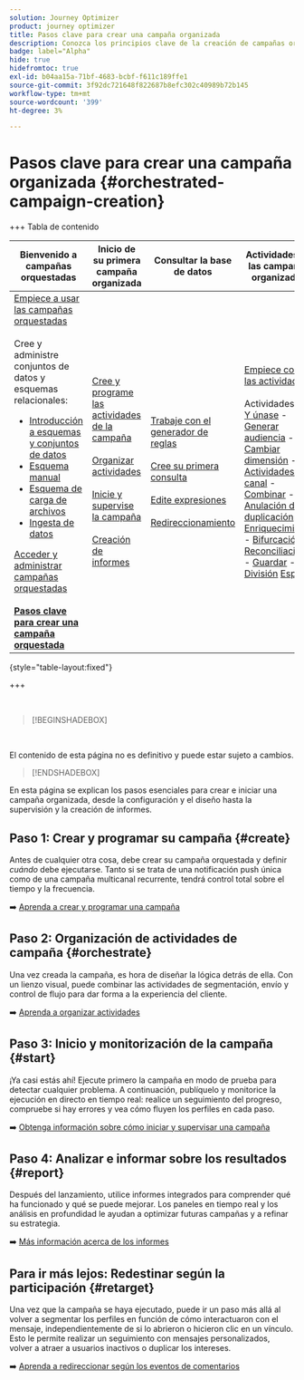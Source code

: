 ```yaml
---
solution: Journey Optimizer
product: journey optimizer
title: Pasos clave para crear una campaña organizada
description: Conozca los principios clave de la creación de campañas organizadas con Adobe Journey Optimizer
badge: label="Alpha"
hide: true
hidefromtoc: true
exl-id: b04aa15a-71bf-4683-bcbf-f611c189ffe1
source-git-commit: 3f92dc721648f822687b8efc302c40989b72b145
workflow-type: tm+mt
source-wordcount: '399'
ht-degree: 3%

---
```



# Pasos clave para crear una campaña organizada {#orchestrated-campaign-creation}

+++ Tabla de contenido

| Bienvenido a campañas orquestadas | Inicio de su primera campaña organizada | Consultar la base de datos | Actividades de las campañas organizadas |
|---|---|---|---|
| [Empiece a usar las campañas orquestadas](gs-orchestrated-campaigns.md)<br/><br/>Cree y administre conjuntos de datos y esquemas relacionales:</br> <ul><li>[Introducción a esquemas y conjuntos de datos](gs-schemas.md)</li><li>[Esquema manual](manual-schema.md)</li><li>[Esquema de carga de archivos](file-upload-schema.md)</li><li>[Ingesta de datos](ingest-data.md)</li></ul>[Acceder y administrar campañas orquestadas](access-manage-orchestrated-campaigns.md)<br/><br/><b>[Pasos clave para crear una campaña orquestada](gs-campaign-creation.md)</b> | [Cree y programe las actividades de la campaña](create-orchestrated-campaign.md)<br/><br/>[Organizar actividades](orchestrate-activities.md)<br/><br/>[Inicie y supervise la campaña](start-monitor-campaigns.md)<br/><br/>[Creación de informes](reporting-campaigns.md) | [Trabaje con el generador de reglas](orchestrated-rule-builder.md)<br/><br/>[Cree su primera consulta](build-query.md)<br/><br/>[Edite expresiones](edit-expressions.md)<br/><br/>[Redireccionamiento](retarget.md) | [Empiece con las actividades](activities/about-activities.md)<br/><br/>Actividades:<br/>[Y únase](activities/and-join.md) - [Generar audiencia](activities/build-audience.md) - [Cambiar dimensión](activities/change-dimension.md) - [Actividades de canal](activities/channels.md) - [Combinar](activities/combine.md) - [Anulación de duplicación](activities/deduplication.md) - [Enriquecimiento](activities/enrichment.md) - [Bifurcación](activities/fork.md) - [Reconciliación](activities/reconciliation.md) - [Guardar](activities/save-audience.md) - [División](activities/split.md) [Espera](activities/wait.md) |

{style="table-layout:fixed"}

+++

<br/>

>[!BEGINSHADEBOX]

</br>

El contenido de esta página no es definitivo y puede estar sujeto a cambios.

>[!ENDSHADEBOX]

En esta página se explican los pasos esenciales para crear e iniciar una campaña organizada, desde la configuración y el diseño hasta la supervisión y la creación de informes.

<!--
<table style="table-layout:fixed"><tr style="border: 0; text-align: center;" >
<td><a href="#create"><img alt="Create & schedule your campaign" src="../../channels/assets/do-not-localize/email.png"></a><br/><a href="#create"><strong>Create & schedule your campaign</strong></a></td>
<td><a href="#orchestrate"><img alt="Orchestrate campaign activities" src="../../channels/assets/do-not-localize/sms.png"></a><br/><a href="#orchestrate"><strong>Orchestrate campaign activities</strong></a></td>
<td><a href="#start"><img alt="Start & monitor your campaign" src="../../channels/assets/do-not-localize/push.png"></a><a href="#start"><strong>Start & monitor your campaign</strong></a></td>
<td><a href="#report"><img alt="Analyze & report on results" src="../../channels/assets/do-not-localize/push.png"></a><a href="#report"><strong>Analyze & report on results</strong></a></td>
</tr></table>-->



## Paso 1: Crear y programar su campaña {#create}

Antes de cualquier otra cosa, debe crear su campaña orquestada y definir *cuándo* debe ejecutarse. Tanto si se trata de una notificación push única como de una campaña multicanal recurrente, tendrá control total sobre el tiempo y la frecuencia.

➡️ [Aprenda a crear y programar una campaña](../orchestrated/create-orchestrated-campaign.md)

## Paso 2: Organización de actividades de campaña {#orchestrate}

Una vez creada la campaña, es hora de diseñar la lógica detrás de ella. Con un lienzo visual, puede combinar las actividades de segmentación, envío y control de flujo para dar forma a la experiencia del cliente.

➡️ [Aprenda a organizar actividades](../orchestrated/orchestrate-activities.md)

## Paso 3: Inicio y monitorización de la campaña {#start}

¡Ya casi estás ahí! Ejecute primero la campaña en modo de prueba para detectar cualquier problema. A continuación, publíquelo y monitorice la ejecución en directo en tiempo real: realice un seguimiento del progreso, compruebe si hay errores y vea cómo fluyen los perfiles en cada paso.

➡️ [Obtenga información sobre cómo iniciar y supervisar una campaña](../orchestrated/start-monitor-campaigns.md)

## Paso 4: Analizar e informar sobre los resultados {#report}

Después del lanzamiento, utilice informes integrados para comprender qué ha funcionado y qué se puede mejorar. Los paneles en tiempo real y los análisis en profundidad le ayudan a optimizar futuras campañas y a refinar su estrategia.

➡️ [Más información acerca de los informes](../orchestrated/reporting-campaigns.md)

## Para ir más lejos: Redestinar según la participación {#retarget}

Una vez que la campaña se haya ejecutado, puede ir un paso más allá al volver a segmentar los perfiles en función de cómo interactuaron con el mensaje, independientemente de si lo abrieron o hicieron clic en un vínculo. Esto le permite realizar un seguimiento con mensajes personalizados, volver a atraer a usuarios inactivos o duplicar los intereses.

➡️ [Aprenda a redireccionar según los eventos de comentarios](../orchestrated/retarget.md)
